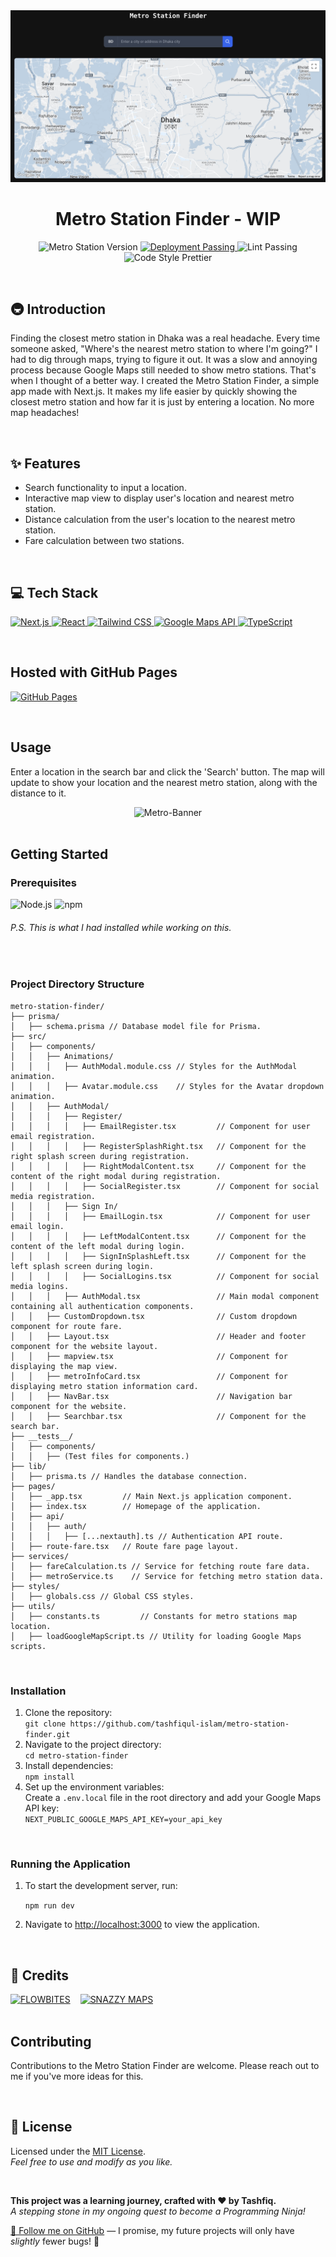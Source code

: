 <!-- Banner -->
<div align="center">
  <img src="https://raw.githubusercontent.com/tashfiqul-islam/metro-station-finder/master/public/assets/metro-station-finder.png" alt="Metro-Banner" />
</div>

<!-- Project Title Section -->
<h1 align="center">Metro Station Finder - WIP</h1>

<!-- GHA, Prettier & Linting Badges -->
<p align="center">
  <img src="https://custom-icon-badges.demolab.com/badge/Version-v0.0.2-blue?logo=metro-station-finder" alt="Metro Station Version">
  <a href="https://github.com/tashfiqul-islam/metro-station-finder/actions/workflows/nextjs.yml">
    <img src="https://img.shields.io/badge/Deployment-Passing-4BC51D?logo=github" alt="Deployment Passing">
  </a>
  <img src="https://img.shields.io/badge/Lint-Passing-00aa00?logo=eslint&logoColor=white" alt="Lint Passing">
  <img src="https://img.shields.io/badge/Code Style-Prettier-ff69b4?logo=prettier&logoColor=white" alt="Code Style Prettier">
</p>

<br>

<!-- Introduction Section -->
<h2>🚇 Introduction</h2>
<p>
  Finding the closest metro station in Dhaka was a real headache. Every time someone asked, "Where's the nearest metro station to where I'm going?" I had to dig through maps, trying to figure it out. It was a slow and annoying process because Google Maps still needed to show metro stations. That's when I thought of a better way. I created the Metro Station Finder, a simple app made with Next.js. It makes my life easier by quickly showing the closest metro station and how far it is just by entering a location. No more map headaches!
</p>

<br>

<!-- Features Section -->
<h2>✨ Features</h2>
<ul>
  <li>Search functionality to input a location.</li>
  <li>Interactive map view to display user's location and nearest metro station.</li>
  <li>Distance calculation from the user's location to the nearest metro station.</li>
  <li>Fare calculation between two stations.</li>
</ul>

<br>

<!-- Technology Stack Section -->
<h2>💻 Tech Stack</h2>
<p>
  <!-- Next.js Badge -->
  <a href="https://nextjs.org/" target="_blank">
    <img src="https://img.shields.io/badge/Next.js-14.0.4-000000?style=for-the-badge&logo=next.js&logoColor=white" alt="Next.js">
  </a>
  <!-- React Badge -->
  <a href="https://reactjs.org/" target="_blank">
    <img src="https://img.shields.io/badge/React-18-61DAFB?style=for-the-badge&logo=react&logoColor=white" alt="React">
  </a>
  <!-- Tailwind CSS Badge -->
  <a href="https://tailwindcss.com/" target="_blank">
    <img src="https://img.shields.io/badge/Tailwind CSS-3.4.1-38B2AC?style=for-the-badge&logo=tailwind-css&logoColor=white" alt="Tailwind CSS">
  </a>
  <!-- Google Maps API Badge -->
  <a href="https://developers.google.com/maps/documentation/javascript/overview" target="_blank">
    <img src="https://img.shields.io/badge/Google Maps API-Latest-4285F4?style=for-the-badge&logo=google-maps&logoColor=white" alt="Google Maps API">
  </a>
  <!-- TypeScript Badge -->
  <a href="https://www.typescriptlang.org/" target="_blank">
    <img src="https://img.shields.io/badge/TypeScript-5-3178C6?style=for-the-badge&logo=typescript&logoColor=white" alt="TypeScript">
  </a>
</p>

<br>

<!-- Hosted with GitHub Pages -->
<h2>Hosted with GitHub Pages</h2>
<p>
  <a href="https://tashfiqul-islam.github.io/metro-station-finder/">
    <img src="https://img.shields.io/badge/GitHub Pages-Visit-181717?style=for-the-badge&logo=github&logoColor=white" alt="GitHub Pages">
  </a>
</p>

<br>

<!-- Usage -->
<h2>Usage</h2>
<p>
  Enter a location in the search bar and click the 'Search' button. The map will update to show your location and the nearest metro station, along with the distance to it.
</p>

<!-- Demo -->
<div align="center">
  <img src="https://raw.githubusercontent.com/tashfiqul-islam/metro-station-finder/master/public/assets/metro-station-finder.gif" alt="Metro-Banner" />
</div>

<br>

<!-- Getting Started Section -->
<h2>Getting Started</h2>

<!-- Prerequisites -->
<h3>Prerequisites</h3>
<p>
  <img src="https://img.shields.io/badge/Node.js-v20.11.0-339933?style=for-the-badge&logo=node.js&logoColor=white" alt="Node.js">
  <img src="https://img.shields.io/badge/npm-v10.3.0-CB3837?style=for-the-badge&logo=npm&logoColor=white" alt="npm">
</p>
<h6>
  <em>P.S. This is what I had installed while working on this.</em>
</h6>

<br>

<!-- Project Directory Structure -->
<h3>Project Directory Structure</h3>

```plaintext
metro-station-finder/
├── prisma/
│   ├── schema.prisma // Database model file for Prisma.
├── src/
│   ├── components/
│   │   ├── Animations/
│   │   │   ├── AuthModal.module.css // Styles for the AuthModal animation.
│   │   │   ├── Avatar.module.css    // Styles for the Avatar dropdown animation.
│   │   ├── AuthModal/
│   │   │   ├── Register/
│   │   │   │   ├── EmailRegister.tsx         // Component for user email registration.
│   │   │   │   ├── RegisterSplashRight.tsx   // Component for the right splash screen during registration.
│   │   │   │   ├── RightModalContent.tsx     // Component for the content of the right modal during registration.
│   │   │   │   ├── SocialRegister.tsx        // Component for social media registration.
│   │   │   ├── Sign In/
│   │   │   │   ├── EmailLogin.tsx            // Component for user email login.
│   │   │   │   ├── LeftModalContent.tsx      // Component for the content of the left modal during login.
│   │   │   │   ├── SignInSplashLeft.tsx      // Component for the left splash screen during login.
│   │   │   │   ├── SocialLogins.tsx          // Component for social media logins.
│   │   │   ├── AuthModal.tsx                 // Main modal component containing all authentication components.
│   │   ├── CustomDropdown.tsx                // Custom dropdown component for route fare.
│   │   ├── Layout.tsx                        // Header and footer component for the website layout.
│   │   ├── mapview.tsx                       // Component for displaying the map view.
│   │   ├── metroInfoCard.tsx                 // Component for displaying metro station information card.
│   │   ├── NavBar.tsx                        // Navigation bar component for the website.
│   │   ├── Searchbar.tsx                     // Component for the search bar.
├── __tests__/
│   ├── components/
│   │   ├── (Test files for components.)
├── lib/
│   ├── prisma.ts // Handles the database connection.
├── pages/
│   ├── _app.tsx         // Main Next.js application component.
│   ├── index.tsx        // Homepage of the application.
│   ├── api/
│   │   ├── auth/
│   │   │   ├── [...nextauth].ts // Authentication API route.
│   ├── route-fare.tsx   // Route fare page layout.
├── services/
│   ├── fareCalculation.ts // Service for fetching route fare data.
│   ├── metroService.ts    // Service for fetching metro station data.
├── styles/
│   ├── globals.css // Global CSS styles.
├── utils/
│   ├── constants.ts         // Constants for metro stations map location.
│   ├── loadGoogleMapScript.ts // Utility for loading Google Maps scripts.
```

<br>

<!-- Installation -->
<h3>Installation</h3>
<ol>
  <li>Clone the repository:<br>
    <code>git clone https://github.com/tashfiqul-islam/metro-station-finder.git</code>
  </li>
  <li>Navigate to the project directory:<br>
    <code>cd metro-station-finder</code>
  </li>
  <li>Install dependencies:<br>
    <code>npm install</code>
  </li>
  <li>Set up the environment variables:<br>
    Create a <code>.env.local</code> file in the root directory and add your Google Maps API key:<br>
    <code>NEXT_PUBLIC_GOOGLE_MAPS_API_KEY=your_api_key</code>
  </li>
</ol>

<br>

<!-- Running the Application -->
<h3>Running the Application</h3>
<ol>
  <li><p>To start the development server, run: </p></li>
  <code>npm run dev</code>
  <li><p>Navigate to <a href="http://localhost:3000">http://localhost:3000</a> to view the application.</p></li>
</ol>

<br>

<!-- Credit Section -->
<h2>👏 Credits</h2>
<div style="display: flex; gap: 1rem;">
  <a href="https://flowbite.com" target="_blank">
    <img src="https://img.shields.io/badge/Search%20Bar%20Design-FLOWBITES-0073e6?style=for-the-badge&logo=data:image/png;base64,iVBORw0KGgoAAAANSUhEUgAAABgAAAAYCAYAAADgdz34AAAAZElEQVR42mP8/wM/Af1EWY2UYMRgKLFq1q6K9rKVavXq3Kioq2NrY2W4KA8kwsi4EK8vgAAAABJRU5ErkJggg=="
      alt="FLOWBITES" />
  </a>
  <a href="https://snazzymaps.com/style/83/muted-blue" target="_blank">
    <img src="https://img.shields.io/badge/Custom%20Map%20Design-SNAZZY%20MAPS-77AA77?style=for-the-badge&logo=data:image/png;base64,iVBORw0KGgoAAAANSUhEUgAAABgAAAAYCAYAAADgdz34AAAAVUlEQVR42mL4/wM/D5WYuyZjBhYGBgaGhobGBoYGBhYWVl5fJtihqKgohweKioKKIoYHoIuBoeGBooChoaGioKChhIKGhgoCBHYMGABiSp0HhIHM0AAAAAElFTkSuQmCC"
      alt="SNAZZY MAPS" />
  </a>
</div>

<br>

<!-- Contributing -->
<h2>Contributing</h2>
<p>
  Contributions to the Metro Station Finder are welcome. Please reach out to me if you've more ideas for this.
</p>

<br>

<!-- License section -->
<h2>📜 License</h2>
<p>
    Licensed under the <a href="LICENSE">MIT License</a>.<br>
    <em>Feel free to use and modify as you like.</em>
</p>

<br>

<!-- Footer Section -->
<div>
    <p>
        <strong>This project was a learning journey, crafted with ❤️ by Tashfiq.</strong><br>
        <em>A stepping stone in my ongoing quest to become a Programming Ninja!</em>
    </p>
    <p>
        <a href="https://github.com/tashfiqul-islam" target="_blank">🌟 Follow me on GitHub</a> —
        I promise, my future projects will only have <em>slightly</em> fewer bugs! 🐛
    </p>
</div>
